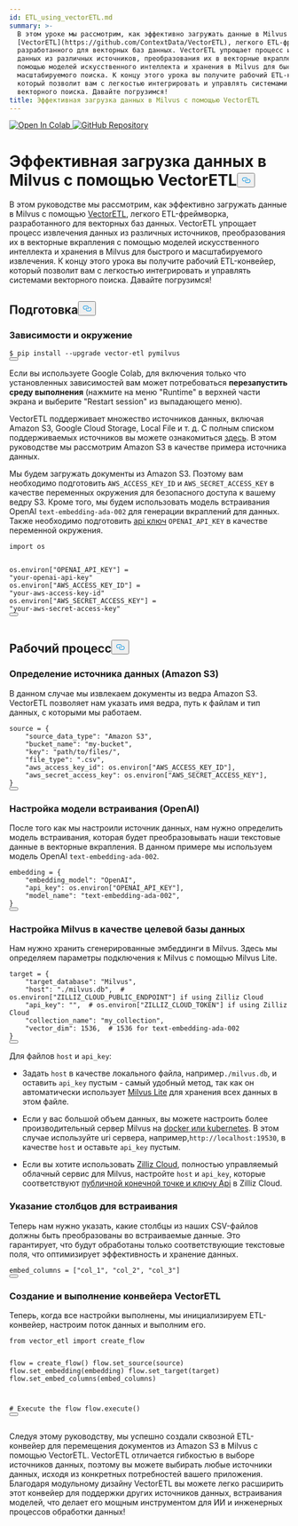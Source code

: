 ```yaml
---
id: ETL_using_vectorETL.md
summary: >-
  В этом уроке мы рассмотрим, как эффективно загружать данные в Milvus с помощью
  [VectorETL](https://github.com/ContextData/VectorETL), легкого ETL-фреймворка,
  разработанного для векторных баз данных. VectorETL упрощает процесс извлечения
  данных из различных источников, преобразования их в векторные вкрапления с
  помощью моделей искусственного интеллекта и хранения в Milvus для быстрого и
  масштабируемого поиска. К концу этого урока вы получите рабочий ETL-конвейер,
  который позволит вам с легкостью интегрировать и управлять системами
  векторного поиска. Давайте погрузимся!
title: Эффективная загрузка данных в Milvus с помощью VectorETL
---
```

<p><a href="https://colab.research.google.com/github/milvus-io/bootcamp/blob/master/integration/ETL_using_vectorETL.ipynb" target="_parent">
<img translate="no" src="https://colab.research.google.com/assets/colab-badge.svg" alt="Open In Colab"/>
</a>
<a href="https://github.com/milvus-io/bootcamp/blob/master/integration/ETL_using_vectorETL.ipynb" target="_blank">
<img translate="no" src="https://img.shields.io/badge/View%20on%20GitHub-555555?style=flat&logo=github&logoColor=white" alt="GitHub Repository"/>
</a></p>
<h1 id="Efficient-Data-Loading-into-Milvus-with-VectorETL" class="common-anchor-header">Эффективная загрузка данных в Milvus с помощью VectorETL<button data-href="#Efficient-Data-Loading-into-Milvus-with-VectorETL" class="anchor-icon" translate="no">
      <svg translate="no"
        aria-hidden="true"
        focusable="false"
        height="20"
        version="1.1"
        viewBox="0 0 16 16"
        width="16"
      >
        <path
          fill="#0092E4"
          fill-rule="evenodd"
          d="M4 9h1v1H4c-1.5 0-3-1.69-3-3.5S2.55 3 4 3h4c1.45 0 3 1.69 3 3.5 0 1.41-.91 2.72-2 3.25V8.59c.58-.45 1-1.27 1-2.09C10 5.22 8.98 4 8 4H4c-.98 0-2 1.22-2 2.5S3 9 4 9zm9-3h-1v1h1c1 0 2 1.22 2 2.5S13.98 12 13 12H9c-.98 0-2-1.22-2-2.5 0-.83.42-1.64 1-2.09V6.25c-1.09.53-2 1.84-2 3.25C6 11.31 7.55 13 9 13h4c1.45 0 3-1.69 3-3.5S14.5 6 13 6z"
        ></path>
      </svg>
    </button></h1><p>В этом руководстве мы рассмотрим, как эффективно загружать данные в Milvus с помощью <a href="https://github.com/ContextData/VectorETL">VectorETL</a>, легкого ETL-фреймворка, разработанного для векторных баз данных. VectorETL упрощает процесс извлечения данных из различных источников, преобразования их в векторные вкрапления с помощью моделей искусственного интеллекта и хранения в Milvus для быстрого и масштабируемого извлечения. К концу этого урока вы получите рабочий ETL-конвейер, который позволит вам с легкостью интегрировать и управлять системами векторного поиска. Давайте погрузимся!</p>
<h2 id="Preparation" class="common-anchor-header">Подготовка<button data-href="#Preparation" class="anchor-icon" translate="no">
      <svg translate="no"
        aria-hidden="true"
        focusable="false"
        height="20"
        version="1.1"
        viewBox="0 0 16 16"
        width="16"
      >
        <path
          fill="#0092E4"
          fill-rule="evenodd"
          d="M4 9h1v1H4c-1.5 0-3-1.69-3-3.5S2.55 3 4 3h4c1.45 0 3 1.69 3 3.5 0 1.41-.91 2.72-2 3.25V8.59c.58-.45 1-1.27 1-2.09C10 5.22 8.98 4 8 4H4c-.98 0-2 1.22-2 2.5S3 9 4 9zm9-3h-1v1h1c1 0 2 1.22 2 2.5S13.98 12 13 12H9c-.98 0-2-1.22-2-2.5 0-.83.42-1.64 1-2.09V6.25c-1.09.53-2 1.84-2 3.25C6 11.31 7.55 13 9 13h4c1.45 0 3-1.69 3-3.5S14.5 6 13 6z"
        ></path>
      </svg>
    </button></h2><h3 id="Dependency-and-Environment" class="common-anchor-header">Зависимости и окружение</h3><pre><code translate="no" class="language-shell"><span class="hljs-meta prompt_">$ </span><span class="language-bash">pip install --upgrade vector-etl pymilvus</span>
<button class="copy-code-btn"></button></code></pre>
<div class="alert note">
<p>Если вы используете Google Colab, для включения только что установленных зависимостей вам может потребоваться <strong>перезапустить среду выполнения</strong> (нажмите на меню "Runtime" в верхней части экрана и выберите "Restart session" из выпадающего меню).</p>
</div>
<p>VectorETL поддерживает множество источников данных, включая Amazon S3, Google Cloud Storage, Local File и т. д. С полным списком поддерживаемых источников вы можете ознакомиться <a href="https://github.com/ContextData/VectorETL?tab=readme-ov-file#source-configuration">здесь</a>. В этом руководстве мы рассмотрим Amazon S3 в качестве примера источника данных.</p>
<p>Мы будем загружать документы из Amazon S3. Поэтому вам необходимо подготовить <code translate="no">AWS_ACCESS_KEY_ID</code> и <code translate="no">AWS_SECRET_ACCESS_KEY</code> в качестве переменных окружения для безопасного доступа к вашему ведру S3. Кроме того, мы будем использовать модель встраивания OpenAI <code translate="no">text-embedding-ada-002</code> для генерации вкраплений для данных. Также необходимо подготовить <a href="https://platform.openai.com/docs/quickstart">api ключ</a> <code translate="no">OPENAI_API_KEY</code> в качестве переменной окружения.</p>
<pre><code translate="no" class="language-python"><span class="hljs-keyword">import</span> os

os.environ[<span class="hljs-string">&quot;OPENAI_API_KEY&quot;</span>] = <span class="hljs-string">&quot;your-openai-api-key&quot;</span>
os.environ[<span class="hljs-string">&quot;AWS_ACCESS_KEY_ID&quot;</span>] = <span class="hljs-string">&quot;your-aws-access-key-id&quot;</span>
os.environ[<span class="hljs-string">&quot;AWS_SECRET_ACCESS_KEY&quot;</span>] = <span class="hljs-string">&quot;your-aws-secret-access-key&quot;</span>
<button class="copy-code-btn"></button></code></pre>
<h2 id="Workflow" class="common-anchor-header">Рабочий процесс<button data-href="#Workflow" class="anchor-icon" translate="no">
      <svg translate="no"
        aria-hidden="true"
        focusable="false"
        height="20"
        version="1.1"
        viewBox="0 0 16 16"
        width="16"
      >
        <path
          fill="#0092E4"
          fill-rule="evenodd"
          d="M4 9h1v1H4c-1.5 0-3-1.69-3-3.5S2.55 3 4 3h4c1.45 0 3 1.69 3 3.5 0 1.41-.91 2.72-2 3.25V8.59c.58-.45 1-1.27 1-2.09C10 5.22 8.98 4 8 4H4c-.98 0-2 1.22-2 2.5S3 9 4 9zm9-3h-1v1h1c1 0 2 1.22 2 2.5S13.98 12 13 12H9c-.98 0-2-1.22-2-2.5 0-.83.42-1.64 1-2.09V6.25c-1.09.53-2 1.84-2 3.25C6 11.31 7.55 13 9 13h4c1.45 0 3-1.69 3-3.5S14.5 6 13 6z"
        ></path>
      </svg>
    </button></h2><h3 id="Defining-the-Data-Source-Amazon-S3" class="common-anchor-header">Определение источника данных (Amazon S3)</h3><p>В данном случае мы извлекаем документы из ведра Amazon S3. VectorETL позволяет нам указать имя ведра, путь к файлам и тип данных, с которыми мы работаем.</p>
<pre><code translate="no" class="language-python">source = {
    <span class="hljs-string">&quot;source_data_type&quot;</span>: <span class="hljs-string">&quot;Amazon S3&quot;</span>,
    <span class="hljs-string">&quot;bucket_name&quot;</span>: <span class="hljs-string">&quot;my-bucket&quot;</span>,
    <span class="hljs-string">&quot;key&quot;</span>: <span class="hljs-string">&quot;path/to/files/&quot;</span>,
    <span class="hljs-string">&quot;file_type&quot;</span>: <span class="hljs-string">&quot;.csv&quot;</span>,
    <span class="hljs-string">&quot;aws_access_key_id&quot;</span>: os.environ[<span class="hljs-string">&quot;AWS_ACCESS_KEY_ID&quot;</span>],
    <span class="hljs-string">&quot;aws_secret_access_key&quot;</span>: os.environ[<span class="hljs-string">&quot;AWS_SECRET_ACCESS_KEY&quot;</span>],
}
<button class="copy-code-btn"></button></code></pre>
<h3 id="Configuring-the-Embedding-Model-OpenAI" class="common-anchor-header">Настройка модели встраивания (OpenAI)</h3><p>После того как мы настроили источник данных, нам нужно определить модель встраивания, которая будет преобразовывать наши текстовые данные в векторные вкрапления. В данном примере мы используем модель OpenAI <code translate="no">text-embedding-ada-002</code>.</p>
<pre><code translate="no" class="language-python">embedding = {
    <span class="hljs-string">&quot;embedding_model&quot;</span>: <span class="hljs-string">&quot;OpenAI&quot;</span>,
    <span class="hljs-string">&quot;api_key&quot;</span>: os.environ[<span class="hljs-string">&quot;OPENAI_API_KEY&quot;</span>],
    <span class="hljs-string">&quot;model_name&quot;</span>: <span class="hljs-string">&quot;text-embedding-ada-002&quot;</span>,
}
<button class="copy-code-btn"></button></code></pre>
<h3 id="Setting-Up-Milvus-as-the-Target-Database" class="common-anchor-header">Настройка Milvus в качестве целевой базы данных</h3><p>Нам нужно хранить сгенерированные эмбеддинги в Milvus. Здесь мы определяем параметры подключения к Milvus с помощью Milvus Lite.</p>
<pre><code translate="no" class="language-python">target = {
    <span class="hljs-string">&quot;target_database&quot;</span>: <span class="hljs-string">&quot;Milvus&quot;</span>,
    <span class="hljs-string">&quot;host&quot;</span>: <span class="hljs-string">&quot;./milvus.db&quot;</span>,  <span class="hljs-comment"># os.environ[&quot;ZILLIZ_CLOUD_PUBLIC_ENDPOINT&quot;] if using Zilliz Cloud</span>
    <span class="hljs-string">&quot;api_key&quot;</span>: <span class="hljs-string">&quot;&quot;</span>,  <span class="hljs-comment"># os.environ[&quot;ZILLIZ_CLOUD_TOKEN&quot;] if using Zilliz Cloud</span>
    <span class="hljs-string">&quot;collection_name&quot;</span>: <span class="hljs-string">&quot;my_collection&quot;</span>,
    <span class="hljs-string">&quot;vector_dim&quot;</span>: <span class="hljs-number">1536</span>,  <span class="hljs-comment"># 1536 for text-embedding-ada-002</span>
}
<button class="copy-code-btn"></button></code></pre>
<div class="alert note">
<p>Для файлов <code translate="no">host</code> и <code translate="no">api_key</code>:</p>
<ul>
<li><p>Задать <code translate="no">host</code> в качестве локального файла, например<code translate="no">./milvus.db</code>, и оставить <code translate="no">api_key</code> пустым - самый удобный метод, так как он автоматически использует <a href="https://milvus.io/docs/milvus_lite.md">Milvus Lite</a> для хранения всех данных в этом файле.</p></li>
<li><p>Если у вас большой объем данных, вы можете настроить более производительный сервер Milvus на <a href="https://milvus.io/docs/quickstart.md">docker или kubernetes</a>. В этом случае используйте uri сервера, например,<code translate="no">http://localhost:19530</code>, в качестве <code translate="no">host</code> и оставьте <code translate="no">api_key</code> пустым.</p></li>
<li><p>Если вы хотите использовать <a href="https://zilliz.com/cloud">Zilliz Cloud</a>, полностью управляемый облачный сервис для Milvus, настройте <code translate="no">host</code> и <code translate="no">api_key</code>, которые соответствуют <a href="https://docs.zilliz.com/docs/on-zilliz-cloud-console#free-cluster-details">публичной конечной точке и ключу Api</a> в Zilliz Cloud.</p></li>
</ul>
</div>
<h3 id="Specifying-Columns-for-Embedding" class="common-anchor-header">Указание столбцов для встраивания</h3><p>Теперь нам нужно указать, какие столбцы из наших CSV-файлов должны быть преобразованы во встраиваемые данные. Это гарантирует, что будут обработаны только соответствующие текстовые поля, что оптимизирует эффективность и хранение данных.</p>
<pre><code translate="no" class="language-python">embed_columns = [<span class="hljs-string">&quot;col_1&quot;</span>, <span class="hljs-string">&quot;col_2&quot;</span>, <span class="hljs-string">&quot;col_3&quot;</span>]
<button class="copy-code-btn"></button></code></pre>
<h3 id="Creating-and-Executing-the-VectorETL-Pipeline" class="common-anchor-header">Создание и выполнение конвейера VectorETL</h3><p>Теперь, когда все настройки выполнены, мы инициализируем ETL-конвейер, настроим поток данных и выполним его.</p>
<pre><code translate="no" class="language-python"><span class="hljs-keyword">from</span> vector_etl <span class="hljs-keyword">import</span> create_flow

flow = create_flow()
flow.set_source(source)
flow.set_embedding(embedding)
flow.set_target(target)
flow.set_embed_columns(embed_columns)

<span class="hljs-comment"># Execute the flow</span>
flow.execute()
<button class="copy-code-btn"></button></code></pre>
<p>Следуя этому руководству, мы успешно создали сквозной ETL-конвейер для перемещения документов из Amazon S3 в Milvus с помощью VectorETL. VectorETL отличается гибкостью в выборе источников данных, поэтому вы можете выбирать любые источники данных, исходя из конкретных потребностей вашего приложения. Благодаря модульному дизайну VectorETL вы можете легко расширить этот конвейер для поддержки других источников данных, встраивания моделей, что делает его мощным инструментом для ИИ и инженерных процессов обработки данных!</p>

